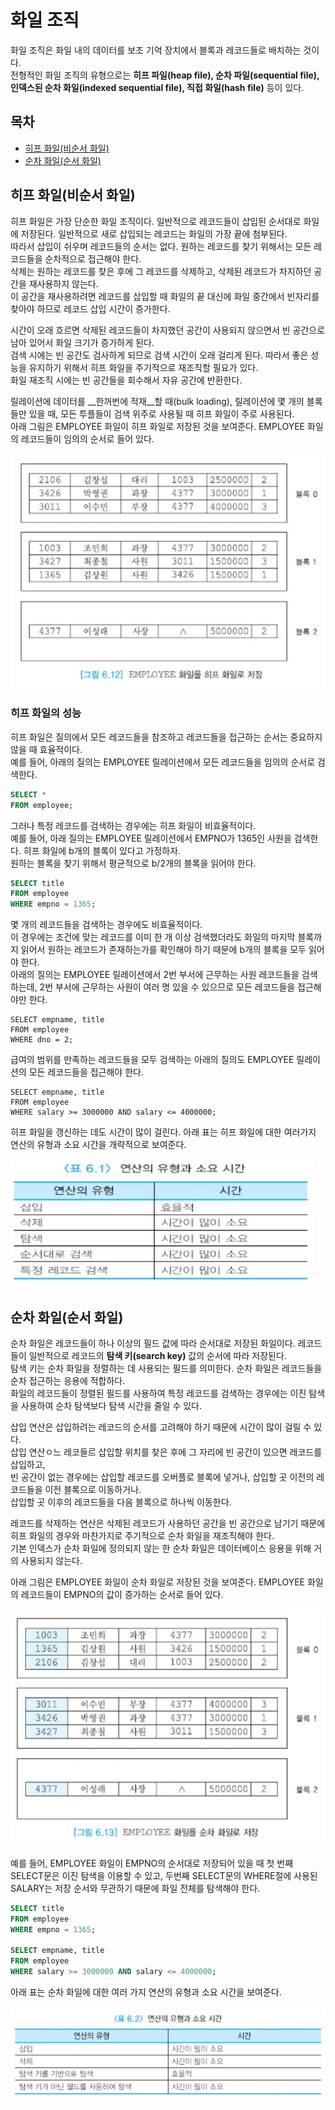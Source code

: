 # 화일 조직

화일 조직은 화일 내의 데이터를 보조 기억 장치에서 블록과 레코드들로 배치하는 것이다.  
전형적인 화일 조직의 유형으로는 __히프 파일(heap file), 순차 파일(sequential file), 인덱스된 순차 화일(indexed sequential file), 직접 화일(hash file)__ 등이 있다.



## 목차

- [히프 화일(비순서 화일)](#히프-화일-비순서-화일-)
- [순차 화일(순서 화일)](#순차-화일-순서-화일-)



## 히프 화일(비순서 화일)

히프 화일은 가장 단순한 화일 조직이다. 일반적으로 레코드들이 삽입된 순서대로 화일에 저장된다. 일반적으로 새로 삽입되는 레코드는 화일의 가장 끝에 첨부된다.  
따라서 삽입이 쉬우며 레코드들의 순서는 없다. 원하는 레코드를 찾기 위해서는 모든 레코드들을 순차적으로 접근해야 한다.  
삭제는 원하는 레코드를 찾은 후에 그 레코드를 삭제하고, 삭제된 레코드가 차지하던 공간을 재사용하지 않는다.  
이 공간을 재사용하려면 레코드를 삽입할 때 화일의 끝 대신에 화일 중간에서 빈자리를 찾아야 하므로 레코드 삽입 시간이 증가한다.

시간이 오래 흐르면 삭제된 레코드들이 차지했던 공간이 사용되지 않으면서 빈 공간으로 남아 있어서 화일 크기가 증가하게 된다.  
검색 시에는 빈 공간도 검사하게 되므로 검색 시간이 오래 걸리게 된다. 따라서 좋은 성능을 유지하기 위해서 히프 화일을 주기적으로 재조직할 필요가 있다.  
화일 재조직 시에는 빈 공간들을 회수해서 자유 공간에 반환한다.

릴레이션에 데이터를 __한꺼번에 적재__할 때(bulk loading), 릴레이션에 몇 개의 블록들만 있을 때, 모든 투플들이 검색 위주로 사용될 때 히프 화일이 주로 사용된다.  
아래 그림은 EMPLOYEE 화일이 히프 화일로 저장된 것을 보여준다. EMPLOYEE 화일의 레코드들이 임의의 순서로 들어 있다.

![](./image/6-4/ex1.jpg)

### 히프 화일의 성능

히프 화일은 질의에서 모든 레코드들을 참조하고 레코드들을 접근하는 순서는 중요하지 않을 때 효율적이다.  
예를 들어, 아래의 질의는 EMPLOYEE 릴레이션에서 모든 레코드들을 임의의 순서로 검색한다.

```sql
SELECT *
FROM employee;
```

그러나 특정 레코드를 검색하는 경우에는 히프 화일이 비효율적이다.  
예를 들어, 아래 질의는 EMPLOYEE 릴레이션에서 EMPNO가 1365인 사원을 검색한다. 히프 화일에 b개의 블록이 있다고 가정하자.  
원하는 블록을 찾기 위해서 평균적으로 b/2개의 블록을 읽어야 한다.

```sql
SELECT title
FROM employee
WHERE empno = 1365;
```

몇 개의  레코드들을 검색하는 경우에도 비효율적이다.  
이 경우에는 조건에 맞는 레코드를 이미 한 개 이상 검색했더라도 화일의 마지막 블록까지 읽어서 원하는 레코드가 존재하는가를 확인해야 하기 때문에 b개의 블록을 모두 읽어야 한다.  
아래의 질의는 EMPLOYEE 릴레이션에서 2번 부서에 근무하는 사원 레코드들을 검색하는데, 2번 부서에 근무하는 사원이 여러 명 있을 수 있으므로 모든 레코드들을 접근해야만 한다.

```
SELECT empname, title
FROM employee
WHERE dno = 2;
```

급여의 범위를 만족하는 레코드들을 모두 검색하는 아래의 질의도 EMPLOYEE 릴레이션의 모든 레코드들을 접근해야 한다.

```
SELECT empname, title
FROM employee
WHERE salary >= 3000000 AND salary <= 4000000;
```

히프 화일을 갱신하는 데도 시간이 많이 걸린다. 아래 표는 히프 화일에 대한 여러가지 연산의 유형과 소요 시간을 개략적으로 보여준다.

![](./image/6-4/ex2.jpg)



## 순차 화일(순서 화일)

순차 화일은 레코드들이 하나 이상의 필드 값에 따라 순서대로 저장된 화일이다. 레코드들이 일반적으로 레코드의 __탐색 키(search key)__ 값의 순서에 따라 저장된다.  
탐색 키는 순차 화일을 정렬하는 데 사용되는 필드를 의미한다. 순차 화일은 레코드들을 순차 접근하는 응용에 적합하다.  
화일의 레코드들이 정렬된 필드를 사용하여 특정 레코드를 검색하는 경우에는 이진 탐색을 사용하여 순차 탐색보다 탐색 시간을 줄일 수 있다.

삽입 연산은 삽입하려는 레코드의 순서를 고려해야 하기 때문에 시간이 많이 걸릴 수 있다.  
삽입 연산ㅇ느 레코들르 삽입할 위치를 찾은 후에 그 자리에 빈 공간이 있으면 레코드를 삽입하고,  
빈 공간이 없는 경우에는 삽입할 레코드를 오버플로 블록에 넣거나, 삽입할 곳 이전의 레코드들을 이전 블록으로 이동하거나.  
삽입할 곳 이후의 레코드들을 다음 블록으로 하나씩 이동한다.

레코드를 삭제하는 연산은 삭제된 레코드가 사용하던 공간을 빈 공간으로 남기기 때문에 히프 화일의 경우와 마찬가지로 주기적으로 순차 화일을 재조직해야 한다.  
기본 인덱스가 순차 화일에 정의되지 않는 한 순차 화일은 데이터베이스 응용을 위해 거의 사용되지 않는다.

아래 그림은 EMPLOYEE 화일이 순차 화일로 저장된 것을 보여준다. EMPLOYEE 화일의 레코드들이 EMPNO의 값이 증가하는 순서로 들어 있다.

![](./image/6-4/ex3.jpg)

예를 들어, EMPLOYEE 화일이 EMPNO의 순서대로 저장되어 있을 때 첫 번째 SELECT문은 이진 탐색을 이용할 수 있고, 두번째 SELECT문의 WHERE절에 사용된 SALARY는 저장 순서와 무관하기 때문에 화일 전체를 탐색해야 한다.

```sql
SELECT title
FROM employee
WHERE empno = 1365;

SELECT empname, title
FROM employee
WHERE salary >= 3000000 AND salary <= 4000000;
```

아래 표는 순차 화일에 대한 여러 가지 연산의 유형과 소요 시간을 보여준다.

![](./image/6-4/ex4.jpg)

